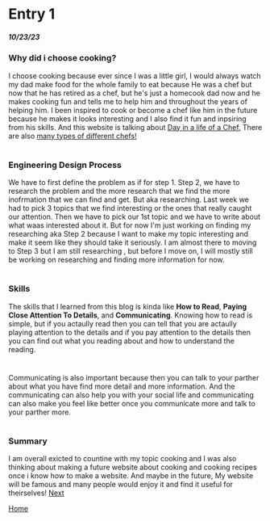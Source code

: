 # Entry 1
##### 10/23/23
### Why did i choose cooking?

I choose cooking because ever since I was a little girl, I would always watch my dad make food for the whole family to eat because He was a chef but now that he has retired as a chef, but he's just a homecook dad now and he makes cooking fun and tells me to help him and throughout the years of helping him. I been inspired to cook or become a chef like him in the future because he makes it looks interesting and I also find it fun and inpsiring from his skills. And this website is talking about [Day in a life of a Chef.](https://www.cordonbleu.edu/news/a-day-in-the-life-of-a-chef/en) There are also [many types of different chefs!](https://www.webstaurantstore.com/article/359/types-of-chefs.html) 
#
### Engineering Design Process

We have to first define the problem as if for step 1. Step 2, we have to research the problem and the more research that we find the more inofrmation that we can find and get. But aka researching. Last week we had to pick 3 topics that we find interesting or the ones that really caught our attention. Then we have to pick our 1st topic and we have to write about what waas interested about it. But for now I'm just working on finding my researching aka Step 2 because I want to make my topic interesting and make it seem like they should take it seriously. I am almost there to moving to Step 3 but I am still researching , but before I move on, I will mostly still be working on researching and finding more information for now.
#
### Skills

The skills that I learned from this blog is kinda like **How to Read**, **Paying Close Attention To Details**, and **Communicating**. Knowing how to read is simple, but if you actaully read then you can tell that you are actaully playing attention to the details and if you pay attention to the details then you can find out what you reading about and how to understand the reading.
#
Communicating is also important because then you can talk to your parther about what you have find more detail and more information. And the communicating can also help you with your social life and communicating can also make you feel like better once you communicate more and talk to your parther more. 
#
### Summary
I am overall exicted to countine with my topic cooking and I was also thinking about making a future website about cooking and cooking recipes once i know how to make a website. And maybe in the future, My website will be famous and many people would enjoy it and find it useful for theirselves!
[Next](entry02.md)

[Home](../README.md)

